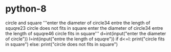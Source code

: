 # python-8
circle and square
'''enter the diameter of circle34
entre the length of squqre23
circle does not fits in square
enter the diameter of circle34
entre the length of squqre46
circle fits in square'''
d=int(input("enter the diameter of circle"))
l=int(input("entre the length of squqre"))
if d<=l:
    print("circle fits in square")
else:
    print("circle does not fits in square")
